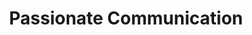 ---
title       : Passionate Communication
key         : CP-CM
required    : yes
skills      : Behaviour, Mindset, Competency
difficulty  : easy
area        : competency

questions :
    - "CP-CM-01: Describe a situation when you spoke passionately about a topic that was an area of personal interest."
    - "CP-CM-02: Describe a situation when you improvised effectively during a presentation."
    - "CP-CM-03: Tell me about the most inspiring presentation that you have delivered, that created excitement among audience members."
desirable :
    - Used narratives, case examples, and client stories to support a point-of-view
    - Neutralised a sceptical or disapproving audience
    - Responded spontaneously to the needs or style of an audience during a presentation or demo
    - Built a communication plan for a segment or audience
bonus_points :
    - Was a natural storyteller who made even the most technical or complex information understandable in the context of a client case example
    - Convinced a sceptical or disapproving audience to accept the legitimacy of some key points or issues
    - Improvised during presentations or demos for a greater response and acceptance of their point -of-view
    - Managed the communication strategy for multiple audiences
---